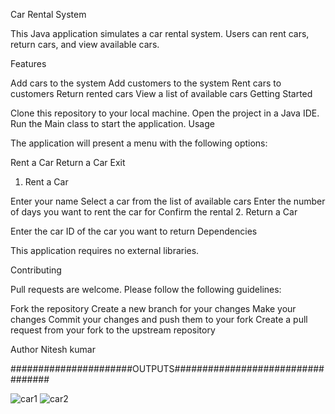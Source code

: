 Car Rental System

This Java application simulates a car rental system. Users can rent cars, return cars, and view available cars.

Features

Add cars to the system
Add customers to the system
Rent cars to customers
Return rented cars
View a list of available cars
Getting Started

Clone this repository to your local machine.
Open the project in a Java IDE.
Run the Main class to start the application.
Usage

The application will present a menu with the following options:

Rent a Car
Return a Car
Exit
1. Rent a Car

Enter your name
Select a car from the list of available cars
Enter the number of days you want to rent the car for
Confirm the rental
2. Return a Car

Enter the car ID of the car you want to return
Dependencies

This application requires no external libraries.

Contributing

Pull requests are welcome. Please follow the following guidelines:

Fork the repository
Create a new branch for your changes
Make your changes
Commit your changes and push them to your fork
Create a pull request from your fork to the upstream repository

Author
Nitesh kumar

######################OUTPUTS##################################


![car1](https://github.com/nitesh7488/Java_mini_project/assets/120910923/5b45d48e-6f7f-43cd-87e0-a6ffddc84fd7)
![car2](https://github.com/nitesh7488/Java_mini_project/assets/120910923/e8d29728-cfa2-4c68-9c3e-4fdafb6c04b2)

